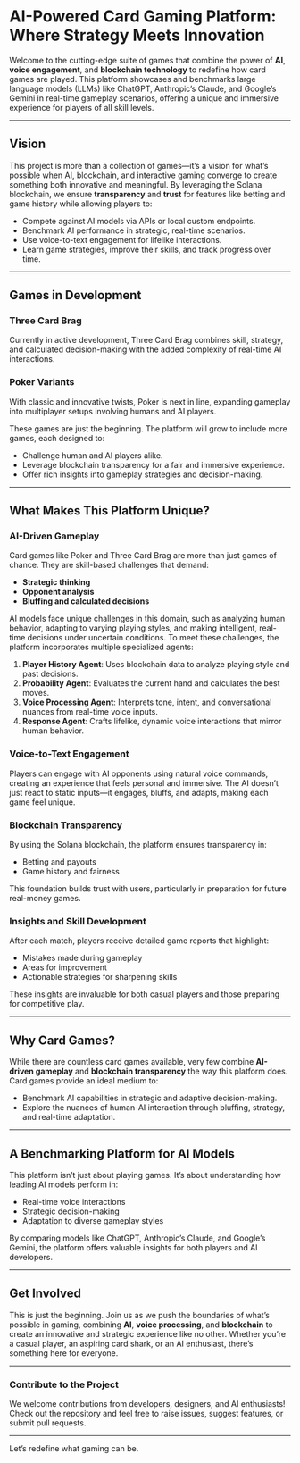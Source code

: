 # AI-Powered Card Gaming Platform: Where Strategy Meets Innovation

Welcome to the cutting-edge suite of games that combine the power of **AI**, **voice engagement**, and **blockchain technology** to redefine how card games are played. This platform showcases and benchmarks large language models (LLMs) like ChatGPT, Anthropic’s Claude, and Google’s Gemini in real-time gameplay scenarios, offering a unique and immersive experience for players of all skill levels.

---

## **Vision**
This project is more than a collection of games—it’s a vision for what’s possible when AI, blockchain, and interactive gaming converge to create something both innovative and meaningful. By leveraging the Solana blockchain, we ensure **transparency** and **trust** for features like betting and game history while allowing players to:

- Compete against AI models via APIs or local custom endpoints.
- Benchmark AI performance in strategic, real-time scenarios.
- Use voice-to-text engagement for lifelike interactions.
- Learn game strategies, improve their skills, and track progress over time.

---

## **Games in Development**

### **Three Card Brag**
Currently in active development, Three Card Brag combines skill, strategy, and calculated decision-making with the added complexity of real-time AI interactions.

### **Poker Variants**
With classic and innovative twists, Poker is next in line, expanding gameplay into multiplayer setups involving humans and AI players.

These games are just the beginning. The platform will grow to include more games, each designed to:
- Challenge human and AI players alike.
- Leverage blockchain transparency for a fair and immersive experience.
- Offer rich insights into gameplay strategies and decision-making.

---

## **What Makes This Platform Unique?**

### **AI-Driven Gameplay**
Card games like Poker and Three Card Brag are more than just games of chance. They are skill-based challenges that demand:
- **Strategic thinking**
- **Opponent analysis**
- **Bluffing and calculated decisions**

AI models face unique challenges in this domain, such as analyzing human behavior, adapting to varying playing styles, and making intelligent, real-time decisions under uncertain conditions. To meet these challenges, the platform incorporates multiple specialized agents:

1. **Player History Agent**: Uses blockchain data to analyze playing style and past decisions.
2. **Probability Agent**: Evaluates the current hand and calculates the best moves.
3. **Voice Processing Agent**: Interprets tone, intent, and conversational nuances from real-time voice inputs.
4. **Response Agent**: Crafts lifelike, dynamic voice interactions that mirror human behavior.

### **Voice-to-Text Engagement**
Players can engage with AI opponents using natural voice commands, creating an experience that feels personal and immersive. The AI doesn’t just react to static inputs—it engages, bluffs, and adapts, making each game feel unique.

### **Blockchain Transparency**
By using the Solana blockchain, the platform ensures transparency in:
- Betting and payouts
- Game history and fairness

This foundation builds trust with users, particularly in preparation for future real-money games.

### **Insights and Skill Development**
After each match, players receive detailed game reports that highlight:
- Mistakes made during gameplay
- Areas for improvement
- Actionable strategies for sharpening skills

These insights are invaluable for both casual players and those preparing for competitive play.

---

## **Why Card Games?**
While there are countless card games available, very few combine **AI-driven gameplay** and **blockchain transparency** the way this platform does. Card games provide an ideal medium to:
- Benchmark AI capabilities in strategic and adaptive decision-making.
- Explore the nuances of human-AI interaction through bluffing, strategy, and real-time adaptation.

---

## **A Benchmarking Platform for AI Models**
This platform isn’t just about playing games. It’s about understanding how leading AI models perform in:
- Real-time voice interactions
- Strategic decision-making
- Adaptation to diverse gameplay styles

By comparing models like ChatGPT, Anthropic’s Claude, and Google’s Gemini, the platform offers valuable insights for both players and AI developers.

---

## **Get Involved**
This is just the beginning. Join us as we push the boundaries of what’s possible in gaming, combining **AI**, **voice processing**, and **blockchain** to create an innovative and strategic experience like no other. Whether you’re a casual player, an aspiring card shark, or an AI enthusiast, there’s something here for everyone.

---

### **Contribute to the Project**
We welcome contributions from developers, designers, and AI enthusiasts! Check out the repository and feel free to raise issues, suggest features, or submit pull requests.

---

Let’s redefine what gaming can be.
